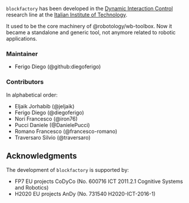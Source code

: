 `blockfactory` has been developed in the [Dynamic Interaction Control](https://www.iit.it/research/lines/dynamic-interaction-control) research line at the [Italian Institute of Technology](https://www.iit.it).

It used to be the core machinery of @robotology/wb-toolbox. Now it became a standalone and generic tool, not anymore related to robotic applications.

### Maintainer

- Ferigo Diego (@github:diegoferigo)

### Contributors

In alphabetical order:

- Eljaik Jorhabib (@jeljaik)
- Ferigo Diego (@diegoferigo)
- Nori Francesco (@iron76)
- Pucci Daniele (@DanielePucci)
- Romano Francesco (@francesco-romano)
- Traversaro Silvio (@traversaro)

## Acknowledgments

The development of `blockfactory` is supported by:

- FP7 EU projects CoDyCo (No. 600716 ICT 2011.2.1 Cognitive Systems and Robotics)
- H2020 EU projects AnDy (No. 731540 H2020-ICT-2016-1)
